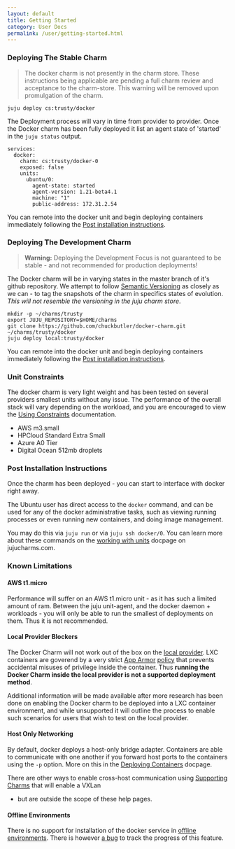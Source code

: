 ```yaml
---
layout: default
title: Getting Started
category: User Docs
permalink: /user/getting-started.html
---
```


### Deploying The Stable Charm

> The docker charm is not presently in the charm store.
> These instructions being applicable are pending a full charm review and acceptance to
> the charm-store. This warning will be removed upon promulgation of the charm.

    juju deploy cs:trusty/docker

The Deployment process will vary in time from provider to provider. Once the Docker charm
has been fully deployed it list an agent state of 'started' in the `juju status` output.

    services:
      docker:
        charm: cs:trusty/docker-0
        exposed: false
        units:
          ubuntu/0:
            agent-state: started
            agent-version: 1.21-beta4.1
            machine: "1"
            public-address: 172.31.2.54

You can remote into the docker unit and begin deploying containers immediately following the
[Post installation instructions](#post-installation-instructions).

### Deploying The Development Charm

> **Warning:** Deploying the Development Focus is not guaranteed to be stable - and not recommended
> for production deployments!

The Docker charm will be in varying states in the master branch of it's github repository. We
attempt to follow [Semantic Versioning](http://semver.org/) as closely as we can - to tag the
snapshots of the charm in specifics states of evolution. *This will not resemble the versioning
in the juju charm store*.

    mkdir -p ~/charms/trusty
    export JUJU_REPOSITORY=$HOME/charms
    git clone https://github.com/chuckbutler/docker-charm.git ~/charms/trusty/docker
    juju deploy local:trusty/docker

You can remote into the docker unit and begin deploying containers immediately following the
[Post installation instructions](#post-installation-instructions).

### Unit Constraints

The docker charm is very light weight and has been tested on several providers smallest units
without any issue. The performance of the overall stack will vary depending on the workload, and
you are encouraged to view the [Using Constraints](https://jujucharms.com/docs/charms-constraints)
 documentation.

- AWS m3.small
- HPCloud Standard Extra Small
- Azure A0 Tier
- Digital Ocean 512mb droplets


### Post Installation Instructions

Once the charm has been deployed - you can start to interface with docker right away.

The Ubuntu user has direct access to the `docker` command, and can be used for any of
the docker administrative tasks, such as viewing running processes or even running
new containers, and doing image management.

You may do this via `juju run` or via `juju ssh docker/0`. You can learn more about these
commands on the [working with units](https://jujucharms.com/docs/charms-working-with-units)
docpage on jujucharms.com.

### Known Limitations

#### AWS t1.micro

Performance will suffer on an AWS t1.micro unit - as it has such a limited amount of ram. Between
the juju unit-agent, and the docker daemon + workloads - you will only be able to run the smallest
of deployments on them. Thus it is not recommended.

#### Local Provider Blockers

 The Docker Charm will not work out of the box on the
 [local provider](https://jujucharms.com/docs/config-local). LXC containers are goverend by a
 very strict [App Armor](https://wiki.ubuntu.com/AppArmor)
 [policy](https://help.ubuntu.com/lts/serverguide/lxc.html#lxc-apparmor) that prevents accidental
 misuses of privilege inside the container. Thus **running the Docker Charm inside the local provider
 is not a supported deployment method**.

 Additional information will be made available after more research has been done on enabling the
 Docker charm to be deployed into a LXC container environment, and while unsupported it will
 outline the process to enable such scenarios for users that wish to test on the local provider.

#### Host Only Networking

 By default, docker deploys a host-only bridge adapter. Containers are able to communicate with one
 another if you forward host ports to the containers using the `-p` option. More on this in the
[Deploying Containers]({{site.url}}/user/deploying-containers.html) docpage.

 There are other ways to enable cross-host communication using
 [Supporting Charms](http://github.com/chuckbutler/flannel-docker-charm) that will enable a VXLan
 - but are outside the scope of these help pages.

#### Offline Environments

There is no support for installation of the docker service in
[offline environments](https://jujucharms.com/docs/howto-offline-charms).
There is however [a bug](https://github.com/chuckbutler/docker-charm/issues/13) to track the
progress of this feature.
